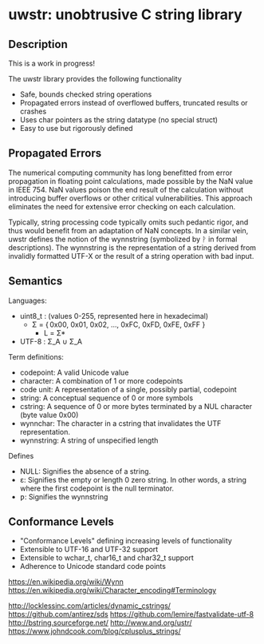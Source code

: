 # uwstr: unobtrusive C string library #

Description
---------

This is a work in progress!

The uwstr library provides the following functionality
 * Safe, bounds checked string operations
 * Propagated errors instead of overflowed buffers, truncated results or crashes
 * Uses char pointers as the string datatype (no special struct)
 * Easy to use but rigorously defined

Propagated Errors
----------

The numerical computing community has long benefitted from error propagation in floating point calculations, made possible by the NaN value in IEEE 754.
NaN values poison the end result of the calculation without introducing buffer overflows or other critical vulnerabilities.
This approach eliminates the need for extensive error checking on each calculation.

Typically, string processing code typically omits such pedantic rigor, and thus would benefit from an adaptation of NaN concepts.
In a similar vein, uwstr defines the notion of the wynnstring (symbolized by ᚹ in formal descriptions).
The wynnstring is the representation of a string derived from invalidly formatted UTF-X or the result of a string operation with bad input.


Semantics
---------

Languages:
 * uint8_t : (values 0-255, represented here in hexadecimal)
   * Σ = { 0x00, 0x01, 0x02, ..., 0xFC, 0xFD, 0xFE, 0xFF }
	 * L = Σ*
 * UTF-8 : Σ_A ∪ Σ_A

Term definitions:
 * codepoint: A valid Unicode value
 * character: A combination of 1 or more codepoints
 * code unit: A representation of a single, possibly partial, codepoint
 * string: A conceptual sequence of 0 or more symbols
 * cstring: A sequence of 0 or more bytes terminated by a NUL character (byte value 0x00)
 * wynnchar: The character in a cstring that invalidates the UTF representation.
 * wynnstring: A string of unspecified length

Defines
 * NULL: Signifies the absence of a string.
 * ε: Signifies the empty or length 0 zero string. In other words, a string where the first codepoint is the null terminator.
 * ƿ: Signifies the wynnstring

Conformance Levels
----------

 * "Conformance Levels" defining increasing levels of functionality
 * Extensible to UTF-16 and UTF-32 support
 * Extensible to wchar_t, char16_t and char32_t support
 * Adherence to Unicode standard code points




https://en.wikipedia.org/wiki/Wynn
https://en.wikipedia.org/wiki/Character_encoding#Terminology

http://locklessinc.com/articles/dynamic_cstrings/
https://github.com/antirez/sds
https://github.com/lemire/fastvalidate-utf-8
http://bstring.sourceforge.net/
http://www.and.org/ustr/
https://www.johndcook.com/blog/cplusplus_strings/
